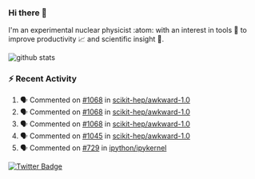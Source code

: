 ### Hi there 👋 

I'm an experimental nuclear physicist :atom: with an interest in tools :wrench: to improve productivity :chart_with_upwards_trend: and scientific insight :telescope:.

![github stats](https://github-readme-stats.vercel.app/api?username=agoose77&show_icons=true&hide_rank=true&hide_title=true&bg_color=30,e76445,904e95&text_color=efe3ec&icon_color=efe3ec)
<!--
**agoose77/agoose77** is a ✨ _special_ ✨ repository because its `README.md` (this file) appears on your GitHub profile.

Here are some ideas to get you started:

- 🔭 I’m currently working on ...
- 🌱 I’m currently learning ...
- 👯 I’m looking to collaborate on ...
- 🤔 I’m looking for help with ...
- 💬 Ask me about ...
- 📫 How to reach me: ...
- 😄 Pronouns: ...
- ⚡ Fun fact: ...
-->

### :zap: Recent Activity
<!--START_SECTION:activity-->
1. 🗣 Commented on [#1068](https://github.com/scikit-hep/awkward-1.0/issues/1068) in [scikit-hep/awkward-1.0](https://github.com/scikit-hep/awkward-1.0)
2. 🗣 Commented on [#1068](https://github.com/scikit-hep/awkward-1.0/issues/1068) in [scikit-hep/awkward-1.0](https://github.com/scikit-hep/awkward-1.0)
3. 🗣 Commented on [#1068](https://github.com/scikit-hep/awkward-1.0/issues/1068) in [scikit-hep/awkward-1.0](https://github.com/scikit-hep/awkward-1.0)
4. 🗣 Commented on [#1045](https://github.com/scikit-hep/awkward-1.0/issues/1045) in [scikit-hep/awkward-1.0](https://github.com/scikit-hep/awkward-1.0)
5. 🗣 Commented on [#729](https://github.com/ipython/ipykernel/issues/729) in [ipython/ipykernel](https://github.com/ipython/ipykernel)
<!--END_SECTION:activity-->


[![Twitter Badge](https://img.shields.io/twitter/follow/agoose77?style=flat-square&logo=Twitter&logoColor=white&color=cornflowerblue)](https://twitter.com/agoose77)
